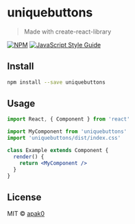 # uniquebuttons

> Made with create-react-library

[![NPM](https://img.shields.io/npm/v/uniquebuttons.svg)](https://www.npmjs.com/package/uniquebuttons) [![JavaScript Style Guide](https://img.shields.io/badge/code_style-standard-brightgreen.svg)](https://standardjs.com)

## Install

```bash
npm install --save uniquebuttons
```

## Usage

```jsx
import React, { Component } from 'react'

import MyComponent from 'uniquebuttons'
import 'uniquebuttons/dist/index.css'

class Example extends Component {
  render() {
    return <MyComponent />
  }
}
```

## License

MIT © [apak0](https://github.com/apak0)
